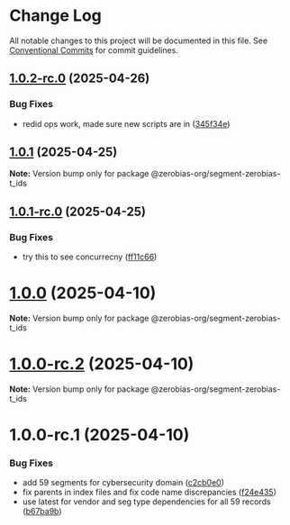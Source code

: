 # Change Log

All notable changes to this project will be documented in this file.
See [Conventional Commits](https://conventionalcommits.org) for commit guidelines.

## [1.0.2-rc.0](https://github.com/zerobias-org/segment/compare/@zerobias-org/segment-zerobias-t_ids@1.0.1...@zerobias-org/segment-zerobias-t_ids@1.0.2-rc.0) (2025-04-26)


### Bug Fixes

* redid ops work, made sure new scripts are in ([345f34e](https://github.com/zerobias-org/segment/commit/345f34ec926029dc141943b3e321676adb4a2888))





## [1.0.1](https://github.com/zerobias-org/segment/compare/@zerobias-org/segment-zerobias-t_ids@1.0.1-rc.0...@zerobias-org/segment-zerobias-t_ids@1.0.1) (2025-04-25)

**Note:** Version bump only for package @zerobias-org/segment-zerobias-t_ids





## [1.0.1-rc.0](https://github.com/zerobias-org/segment/compare/@zerobias-org/segment-zerobias-t_ids@1.0.0...@zerobias-org/segment-zerobias-t_ids@1.0.1-rc.0) (2025-04-25)


### Bug Fixes

* try this to see concurrecny ([ff11c66](https://github.com/zerobias-org/segment/commit/ff11c66d67cb9f185098fd640d4139178d29ae22))





# [1.0.0](https://github.com/zerobias-org/segment/compare/@zerobias-org/segment-zerobias-t_ids@1.0.0-rc.2...@zerobias-org/segment-zerobias-t_ids@1.0.0) (2025-04-10)

**Note:** Version bump only for package @zerobias-org/segment-zerobias-t_ids





# [1.0.0-rc.2](https://github.com/zerobias-org/segment/compare/@zerobias-org/segment-zerobias-t_ids@1.0.0-rc.1...@zerobias-org/segment-zerobias-t_ids@1.0.0-rc.2) (2025-04-10)

**Note:** Version bump only for package @zerobias-org/segment-zerobias-t_ids





# 1.0.0-rc.1 (2025-04-10)


### Bug Fixes

* add 59 segments for cybersecurity domain ([c2cb0e0](https://github.com/zerobias-org/segment/commit/c2cb0e0c1f1eabb51d7f5a6ae6db98c1516fcdbe))
* fix parents in index files and fix code name discrepancies ([f24e435](https://github.com/zerobias-org/segment/commit/f24e4352453caaa05074cc6bb66ee8ed21a4f11d))
* use latest for vendor and seg type dependencies for all 59 records ([b67ba9b](https://github.com/zerobias-org/segment/commit/b67ba9bed7a90fad3b084161ebc603b5b35214b8))
